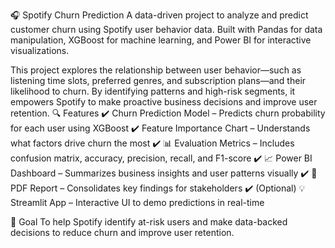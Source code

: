 🎧 Spotify Churn Prediction
A data-driven project to analyze and predict customer churn using Spotify user behavior data. Built with Pandas for data manipulation, XGBoost for machine learning, and Power BI for interactive visualizations.

This project explores the relationship between user behavior—such as listening time slots, preferred genres, and subscription plans—and their likelihood to churn. By identifying patterns and high-risk segments, it empowers Spotify to make proactive business decisions and improve user retention.
🔍 Features
✔️ Churn Prediction Model – Predicts churn probability for each user using XGBoost
✔️ Feature Importance Chart – Understands what factors drive churn the most
✔️ 📊 Evaluation Metrics – Includes confusion matrix, accuracy, precision, recall, and F1-score
✔️ 📈 Power BI Dashboard – Summarizes business insights and user patterns visually
✔️ 📄 PDF Report – Consolidates key findings for stakeholders
✔️ (Optional) 💡 Streamlit App – Interactive UI to demo predictions in real-time

🚀 Goal
To help Spotify identify at-risk users and make data-backed decisions to reduce churn and improve user retention.
